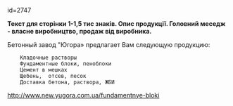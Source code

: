 id=2747

__Текст для сторінки 1-1,5 тис знаків. 
Опис продукції. Головний меседж - власне виробництво, продаж від виробника.__

Бетонный завод "Югора» предлагает Вам следующую продукцию:
```    Бетон от марки В7,5 до марки В30, пластичностью П1-П4
    Кладочные растворы
    Фундаментные блоки, пеноблоки
    Цемент в мешках
    Щебень,  отсев, песок
    Доставка бетона, раствора, ЖБИ
```
http://www.new.yugora.com.ua/fundamentnye-bloki
